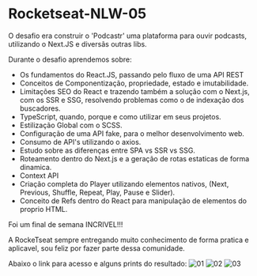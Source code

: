 # Rocketseat-NLW-05
O desafio era construir o 'Podcastr' uma plataforma para ouvir podcasts, utilizando o Next.JS e diversãs outras libs.

Durante o desafio aprendemos sobre: 

* Os fundamentos do React.JS, passando pelo fluxo de uma API REST
* Conceitos de Componentização, propriedade, estado e imutabilidade.
* Limitações SEO do React e trazendo também a solução com o Next.js, com os SSR e SSG, resolvendo problemas como o de indexação dos buscadores.
* TypeScript, quando, porque e como utilizar em seus projetos.
* Estilização Global com o SCSS.
* Configuração de uma API fake, para o melhor desenvolvimento web.
* Consumo de API's utilizando o axios.
* Estudo sobre as diferenças entre SPA vs SSR vs SSG.
* Roteamento dentro do Next.js e a geração de rotas estaticas de forma dinamica.
* Context API
* Criação completa do Player utilizando elementos nativos, (Next, Previous, Shuffle, Repeat, Play, Pause e Slider).
* Conceito de Refs dentro do React para manipulação de elementos do proprio HTML.

Foi um final de semana INCRIVEL!!!

A RockeTseat sempre entregando muito conhecimento de forma pratica e aplicavel, sou feliz por fazer parte dessa comunidade.

Abaixo o link para acesso e alguns prints do resultado:
![01](https://user-images.githubusercontent.com/38704936/116290127-859d1100-a769-11eb-8e77-2b0efb69ed1a.png)
![02](https://user-images.githubusercontent.com/38704936/116290145-89c92e80-a769-11eb-9cfc-d24740317d5c.png)
![03](https://user-images.githubusercontent.com/38704936/116290148-8a61c500-a769-11eb-8202-ff20cc48a097.png)
